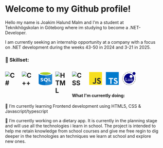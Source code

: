 # Welcome to my Github profile!
Hello my name is Joakim Halund Malm and I'm a student at Teknikhögskolan in Göteborg where im studying to become a .NET-Developer.

I am currently seeking an internship opportunity at a company with a focus on .NET development during the weeks 43-50 in 2024 and 3-21 in 2025.
### 🥷 Skillset: 
<img alt="C#" width="45px" align="left" style="padding-right:10px"
  src="https://cdn.jsdelivr.net/gh/devicons/devicon/icons/csharp/csharp-original.svg" />
<img alt="C++" width="45px" align="left" style="padding-right:10px"
  src="https://cdn.jsdelivr.net/gh/devicons/devicon/icons/cplusplus/cplusplus-original.svg"/>
<img alt="SQL" width="45px" height="45px" align="left" style="padding-right:10px"
  src="https://github.com/JoakimHaglund/JoakimHaglund/blob/main/Icons/sql-database-generic.svg"/>
<img alt="HTML" width="45px" align="left" style="padding-right:10px"
  src="https://cdn.jsdelivr.net/gh/devicons/devicon/icons/html5/html5-plain-wordmark.svg"/>
<img alt="CSS" width="45px" align="left" style="padding-right:10px"
  src="https://cdn.jsdelivr.net/gh/devicons/devicon/icons/css3/css3-plain-wordmark.svg"/>
<img alt="Javascript" width="45px" height="45px" align="left" style="padding-right:10px"
  src="https://github.com/JoakimHaglund/JoakimHaglund/blob/main/Icons/javascript.svg"/>
<img alt="Typescript" width="45px" height="45px" align="left" style="padding-right:10px"
  src="https://github.com/JoakimHaglund/JoakimHaglund/blob/main/Icons/typescript.svg"/>
<img alt="Lua" width="45px" height="45px" align="left" style="padding-right:10px"
  src="https://github.com/JoakimHaglund/JoakimHaglund/blob/main/Icons/lua.svg"/>
<br />
<br />
---
#### What I'm currently doing:
🌱 I’m currently learning Frontend development using HTML5, CSS & Javascript/typescript

🔭 I’m currently working on a dietary app. It is currently in the planning stage and will use all the technologies i learn in school. The project is intended to help me retain knowledge from school courses and give me free regin to dig deeper in the technologies an techniques we learn at school and explore new ones. 

<!--
**JoakimHaglund/JoakimHaglund** is a ✨ _special_ ✨ repository because its `README.md` (this file) appears on your GitHub profile.

Here are some ideas to get you started:

- 🔭 I’m currently working on ...
- 
- 👯 I’m looking to collaborate on ...
- 🤔 I’m looking for help with ...
- 💬 Ask me about ...
- 📫 How to reach me: ...
- 😄 Pronouns: ...
- ⚡ Fun fact: ...
-->
